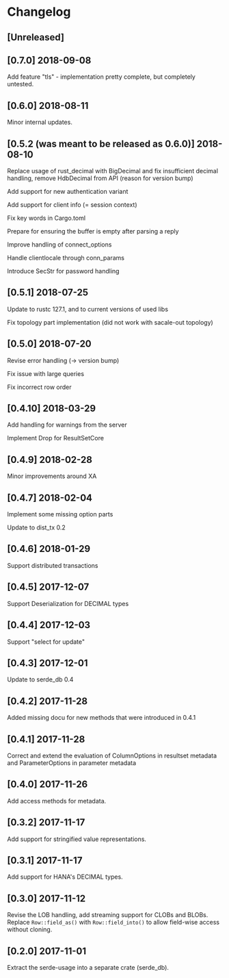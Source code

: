 # Changelog

## [Unreleased] 

## [0.7.0]  2018-09-08
Add feature "tls" - implementation pretty complete, but completely untested.

## [0.6.0]  2018-08-11
Minor internal updates.

## [0.5.2 (was meant to be released as 0.6.0)]  2018-08-10
Replace usage of rust_decimal with BigDecimal and fix insufficient decimal handling, 
remove HdbDecimal from API (reason for version bump)

Add support for new authentication variant

Add support for client info (= session context)

Fix key words in Cargo.toml

Prepare for ensuring the buffer is empty after parsing a reply

Improve handling of connect_options

Handle clientlocale through conn_params

Introduce SecStr for password handling 

## [0.5.1] 2018-07-25
Update to rustc 127.1, and to current versions of used libs

Fix topology part implementation (did not work with sacale-out topology)

## [0.5.0] 2018-07-20
Revise error handling (-> version bump)

Fix issue with large queries

Fix incorrect row order

## [0.4.10] 2018-03-29
Add handling for warnings from the server

Implement Drop for ResultSetCore


## [0.4.9] 2018-02-28
Minor improvements around XA

## [0.4.7] 2018-02-04
Implement some missing option parts

Update to dist_tx 0.2

## [0.4.6] 2018-01-29
Support distributed transactions

## [0.4.5] 2017-12-07
Support  Deserialization for DECIMAL types

## [0.4.4] 2017-12-03
Support "select for update"

## [0.4.3] 2017-12-01
Update to serde_db 0.4

## [0.4.2] 2017-11-28
Added missing docu for new methods that were introduced in 0.4.1

## [0.4.1] 2017-11-28
Correct and extend the evaluation of ColumnOptions in resultset metadata and 
ParameterOptions in parameter metadata

## [0.4.0] 2017-11-26
Add access methods for metadata.

## [0.3.2] 2017-11-17
Add support for stringified value representations.

## [0.3.1] 2017-11-17
Add support for HANA's DECIMAL types.

## [0.3.0] 2017-11-12
Revise the LOB handling, add streaming support for CLOBs and BLOBs.
Replace `Row::field_as()` with `Row::field_into()` to allow field-wise access without cloning.

## [0.2.0] 2017-11-01
Extract the serde-usage into a separate crate (serde_db).

